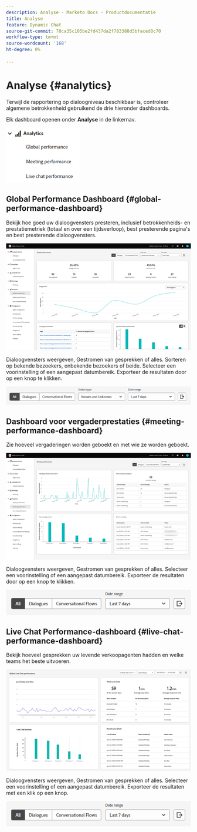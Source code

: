 ```yaml
---
description: Analyse - Marketo Docs - Productdocumentatie
title: Analyse
feature: Dynamic Chat
source-git-commit: 78ca35c105be2fd437da2f783388d5bfaced8c70
workflow-type: tm+mt
source-wordcount: '168'
ht-degree: 0%

---
```


# Analyse {#analytics}

Terwijl de rapportering op dialoogniveau beschikbaar is, controleer algemene betrokkenheid gebruikend de drie hieronder dashboards.

Elk dashboard openen onder **Analyse** in de linkernav.

![](assets/analytics-1.png)

## Global Performance Dashboard {#global-performance-dashboard}

Bekijk hoe goed uw dialoogvensters presteren, inclusief betrokkenheids- en prestatiemetriek (totaal en over een tijdsverloop), best presterende pagina&#39;s en best presterende dialoogvensters.

![](assets/analytics-2.png)

Dialoogvensters weergeven, Gestromen van gesprekken of alles. Sorteren op bekende bezoekers, onbekende bezoekers of beide. Selecteer een voorinstelling of een aangepast datumbereik. Exporteer de resultaten door op een knop te klikken.

![](assets/analytics-3.png)

## Dashboard voor vergaderprestaties {#meeting-performance-dashboard}

Zie hoeveel vergaderingen worden geboekt en met wie ze worden geboekt.

![](assets/analytics-4.png)

Dialoogvensters weergeven, Gestromen van gesprekken of alles. Selecteer een voorinstelling of een aangepast datumbereik. Exporteer de resultaten door op een knop te klikken.

![](assets/analytics-5.png)

## Live Chat Performance-dashboard {#live-chat-performance-dashboard}

Bekijk hoeveel gesprekken uw levende verkoopagenten hadden en welke teams het beste uitvoeren.

![](assets/analytics-6.png)

Dialoogvensters weergeven, Gestromen van gesprekken of alles. Selecteer een voorinstelling of een aangepast datumbereik. Exporteer de resultaten met een klik op een knop.

![](assets/analytics-7.png)
